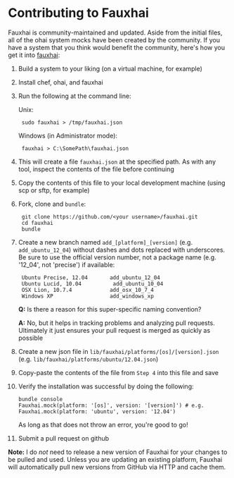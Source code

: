 Contributing to Fauxhai
=======================
Fauxhai is community-maintained and updated. Aside from the initial files, all of the ohai system mocks have been created by the community. If you have a system that you think would benefit the community, here's how you get it into [fauxhai](https://github.com/customink/fauxhai):

1. Build a system to your liking (on a virtual machine, for example)
2. Install chef, ohai, and fauxhai
3. Run the following at the command line:

    Unix:

        sudo fauxhai > /tmp/fauxhai.json

    Windows (in Administrator mode):

        fauxhai > C:\SomePath\fauxhai.json

4. This will create a file `fauxhai.json` at the specified path. As with any tool, inspect the contents of the file before continuing
5. Copy the contents of this file to your local development machine (using scp or sftp, for example)
6. Fork, clone and `bundle`:

        git clone https://github.com/<your username>/fauxhai.git
        cd fauxhai
        bundle

7. Create a new branch named `add_[platform]_[version]` (e.g. `add_ubuntu_12_04`) without dashes and dots replaced with underscores. Be sure to use the official version number, not a package name (e.g. '12_04', not 'precise') if available:

        Ubuntu Precise, 12.04       add_ubuntu_12_04
        Ubuntu Lucid, 10.04          add_ubuntu_10_04
        OSX Lion, 10.7.4            add_osx_10_7_4
        Windows XP                  add_windows_xp

    **Q:** Is there a reason for this super-specific naming convention?

    **A:** No, but it helps in tracking problems and analyzing pull requests. Ultimately it just ensures your pull request is merged as quickly as possible

8. Create a new json file in `lib/fauxhai/platforms/[os]/[version].json` (e.g. `lib/fauxhai/platforms/ubuntu/12.04.json`)
9. Copy-paste the contents of the file from `Step 4` into this file and save
10. Verify the installation was successful by doing the following:

        bundle console
        Fauxhai.mock(platform: '[os]', version: '[version]') # e.g. Fauxhai.mock(platform: 'ubuntu', version: '12.04')

    As long as that does not throw an error, you're good to go!

11. Submit a pull request on github

**Note:** I do *not* need to release a new version of Fauxhai for your changes to be pulled and used. Unless you are updating an existing platform, Fauxhai will automatically pull new versions from GitHub via HTTP and cache them.
